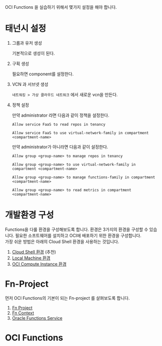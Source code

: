 OCI Functions 을 실습하기 위해서 몇가지 설정을 해야 합니다.

# 태넌시 설정

1. 그룹과 유저 생성
    
    기본적으로 생성이 된다.

1. 구획 생성

    필요하면 component를 설정한다.

1. VCN 과 서브넷 생성

    `네트워킹 > 가상 클라우드 네트워크` 에서 새로운 vcn을 만든다.

1. 정책 설정

    만약 administrator 라면 다음과 같이 정책을 설정한다.
    ~~~
    Allow service FaaS to read repos in tenancy

    Allow service FaaS to use virtual-network-family in compartment <compartment-name>
    ~~~

    만약 administrator가 아니라면 다음과 같이 설정한다.
    ~~~
    Allow group <group-name> to manage repos in tenancy

    Allow group <group-name> to use virtual-network-family in compartment <compartment-name>

    Allow group <group-name> to manage functions-family in compartment <compartment-name>

    Allow group <group-name> to read metrics in compartment <compartment-name>
    ~~~


# 개발환경 구성

Functions을 다룰 환경을 구성해보도록 합니다. 환경은 3가지의 환경을 구성할 수 있습니다. 필요한 소프트웨어를 설치하고 OCI에 배포하기 위한 환경을 구성합니다.  
가장 쉬운 방법은 아래의 Cloud Shell 환경을 사용하는 것입니다.

1. [Cloud Shell 환경](oci-functions-cloudshell.md) (추천)
1. [Local Machine 환경](oci-functions-local.md)
1. [OCI Compute Instance 환경](oci-functions-vm.md)


# Fn-Project

먼저 OCI Functions의 기본이 되는 Fn-project 를 살펴보도록 합니다.

1. [Fn Project](fn-project.md)
1. [Fn Context](fn-context.md)
1. [Oracle Functions Service](oracle-functions-service.md)

# OCI Functions

